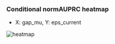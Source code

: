 ### Conditional normAUPRC heatmap

- X: gap_mu, Y: eps_current

![heatmap](/home/elicer/project_0814_2/results/20250816-113116/holdout/conditional_heatmap_gap_mu_vs_eps_current.png)
